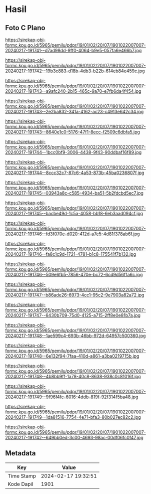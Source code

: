 # Hasil

## Foto C Plano

https://sirekap-obj-formc.kpu.go.id/5965/pemilu/pdpr/19/01/02/20/07/1901022007007-20240217-191741--d7ad98dd-9ff0-4064-b9e5-057fa6e466b7.jpg

https://sirekap-obj-formc.kpu.go.id/5965/pemilu/pdpr/19/01/02/20/07/1901022007007-20240217-191742--19b3c883-d18b-4db3-b22b-614eb84e459c.jpg

https://sirekap-obj-formc.kpu.go.id/5965/pemilu/pdpr/19/01/02/20/07/1901022007007-20240217-191743--a9afc240-2b15-465c-9a70-e7fb6da4f454.jpg

https://sirekap-obj-formc.kpu.go.id/5965/pemilu/pdpr/19/01/02/20/07/1901022007007-20240217-191743--2e2ba832-341a-4162-ac23-c4913e642c34.jpg

https://sirekap-obj-formc.kpu.go.id/5965/pemilu/pdpr/19/01/02/20/07/1901022007007-20240217-191743--8640e1c0-5176-47f1-8ecc-f2509c6dbfa5.jpg

https://sirekap-obj-formc.kpu.go.id/5965/pemilu/pdpr/19/01/02/20/07/1901022007007-20240217-191744--1bcc0bf9-3006-4438-9f43-90ddbaf16f89.jpg

https://sirekap-obj-formc.kpu.go.id/5965/pemilu/pdpr/19/01/02/20/07/1901022007007-20240217-191744--8ccc32c7-87c6-4a53-873b-45ba0236807f.jpg

https://sirekap-obj-formc.kpu.go.id/5965/pemilu/pdpr/19/01/02/20/07/1901022007007-20240217-191745--03943a8c-c585-4934-ba51-5b2fdcbd5ec7.jpg

https://sirekap-obj-formc.kpu.go.id/5965/pemilu/pdpr/19/01/02/20/07/1901022007007-20240217-191745--bacbe49d-1c5a-4058-bb18-6eb3aad094cf.jpg

https://sirekap-obj-formc.kpu.go.id/5965/pemilu/pdpr/19/01/02/20/07/1901022007007-20240217-191746--fd3f070e-d020-412d-a7e5-4d81f378ab6f.jpg

https://sirekap-obj-formc.kpu.go.id/5965/pemilu/pdpr/19/01/02/20/07/1901022007007-20240217-191746--fa8c1c9d-1721-4781-b1c8-175541f7b132.jpg

https://sirekap-obj-formc.kpu.go.id/5965/pemilu/pdpr/19/01/02/20/07/1901022007007-20240217-191746--509e6fb5-7856-470e-bc72-6cd9d56f1a6c.jpg

https://sirekap-obj-formc.kpu.go.id/5965/pemilu/pdpr/19/01/02/20/07/1901022007007-20240217-191747--b86ade26-6973-4cc1-95c2-9e7903a82a72.jpg

https://sirekap-obj-formc.kpu.go.id/5965/pemilu/pdpr/19/01/02/20/07/1901022007007-20240217-191747--6430b709-75d0-4125-a715-2ff8e0e81b7a.jpg

https://sirekap-obj-formc.kpu.go.id/5965/pemilu/pdpr/19/01/02/20/07/1901022007007-20240217-191748--1ae599c4-693b-46bb-972d-64957c500360.jpg

https://sirekap-obj-formc.kpu.go.id/5965/pemilu/pdpr/19/01/02/20/07/1901022007007-20240217-191748--6e132f94-7faa-410d-a861-a3ba0219715b.jpg

https://sirekap-obj-formc.kpu.go.id/5965/pemilu/pdpr/19/01/02/20/07/1901022007007-20240217-191748--4b8bb9ff-1a78-40c8-8638-938c0c81016f.jpg

https://sirekap-obj-formc.kpu.go.id/5965/pemilu/pdpr/19/01/02/20/07/1901022007007-20240217-191749--9f96f4fc-6016-4ddb-819f-92f314f5ba48.jpg

https://sirekap-obj-formc.kpu.go.id/5965/pemilu/pdpr/19/01/02/20/07/1901022007007-20240217-191749--1da81516-7754-4e71-bfa3-80b027ec82c2.jpg

https://sirekap-obj-formc.kpu.go.id/5965/pemilu/pdpr/19/01/02/20/07/1901022007007-20240217-191742--649bb0ed-3c00-4693-98ac-00df06fc0f47.jpg


## Metadata

| Key        | Value               |
| ---------- | ------------------- |
| Time Stamp | 2024-02-17 19:32:51 |
| Kode Dapil | 1901                |



